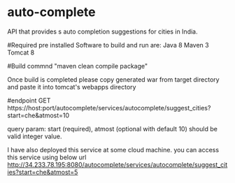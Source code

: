 # auto-complete
API that provides s auto completion suggestions for cities in India.

#Required pre installed Software to build and run are: 
Java 8
Maven 3
Tomcat 8

#Build commnd
"maven clean compile package"

Once build is completed please copy generated war from target directory and paste it into tomcat's webapps directory

#endpoint
GET https://host:port/autocomplete/services/autocomplete/suggest_cities?start=che&atmost=10

query param: start (required),
             atmost (optional with default 10) should be valid integer value.


I have also deployed this service at some cloud machine. you can access this service using below url 
http://34.233.78.195:8080/autocomplete/services/autocomplete/suggest_cities?start=che&atmost=5
